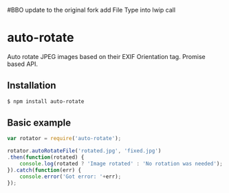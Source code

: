 #BBO update to the original fork
add File Type into lwip call

# auto-rotate
Auto rotate JPEG images based on their EXIF Orientation tag. Promise based API.


## Installation

```bash
$ npm install auto-rotate
```


## Basic example

```Javascript
var rotator = require('auto-rotate');

rotator.autoRotateFile('rotated.jpg', 'fixed.jpg')
.then(function(rotated) {
    console.log(rotated ? 'Image rotated' : 'No rotation was needed');
}).catch(function(err) {
    console.error('Got error: '+err);
});
```
